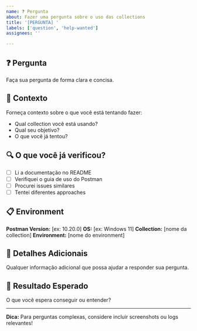 ```yaml
---
name: ❓ Pergunta
about: Fazer uma pergunta sobre o uso das collections
title: '[PERGUNTA] '
labels: ['question', 'help-wanted']
assignees: ''

---
```


## ❓ Pergunta
Faça sua pergunta de forma clara e concisa.

## 🎯 Contexto
Forneça contexto sobre o que você está tentando fazer:
- Qual collection você está usando?
- Qual seu objetivo?
- O que você já tentou?

## 🔍 O que você já verificou?
- [ ] Li a documentação no README
- [ ] Verifiquei o guia de uso do Postman
- [ ] Procurei issues similares
- [ ] Tentei diferentes approaches

## 📋 Environment
**Postman Version:** [ex: 10.20.0]
**OS:** [ex: Windows 11]
**Collection:** [nome da collection]
**Environment:** [nome do environment]

## 📝 Detalhes Adicionais
Qualquer informação adicional que possa ajudar a responder sua pergunta.

## 🎯 Resultado Esperado
O que você espera conseguir ou entender?

---

**Dica:** Para perguntas complexas, considere incluir screenshots ou logs relevantes!
